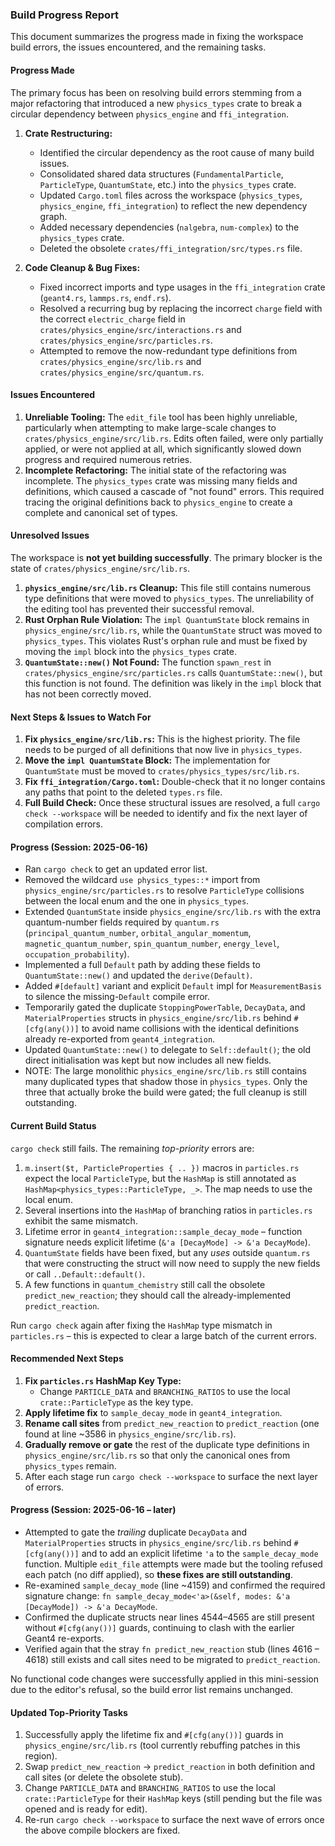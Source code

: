 ### Build Progress Report

This document summarizes the progress made in fixing the workspace build errors, the issues encountered, and the remaining tasks.

#### Progress Made
The primary focus has been on resolving build errors stemming from a major refactoring that introduced a new `physics_types` crate to break a circular dependency between `physics_engine` and `ffi_integration`.

1.  **Crate Restructuring:**
    *   Identified the circular dependency as the root cause of many build issues.
    *   Consolidated shared data structures (`FundamentalParticle`, `ParticleType`, `QuantumState`, etc.) into the `physics_types` crate.
    *   Updated `Cargo.toml` files across the workspace (`physics_types`, `physics_engine`, `ffi_integration`) to reflect the new dependency graph.
    *   Added necessary dependencies (`nalgebra`, `num-complex`) to the `physics_types` crate.
    *   Deleted the obsolete `crates/ffi_integration/src/types.rs` file.

2.  **Code Cleanup & Bug Fixes:**
    *   Fixed incorrect imports and type usages in the `ffi_integration` crate (`geant4.rs`, `lammps.rs`, `endf.rs`).
    *   Resolved a recurring bug by replacing the incorrect `charge` field with the correct `electric_charge` field in `crates/physics_engine/src/interactions.rs` and `crates/physics_engine/src/particles.rs`.
    *   Attempted to remove the now-redundant type definitions from `crates/physics_engine/src/lib.rs` and `crates/physics_engine/src/quantum.rs`.

#### Issues Encountered
1.  **Unreliable Tooling:** The `edit_file` tool has been highly unreliable, particularly when attempting to make large-scale changes to `crates/physics_engine/src/lib.rs`. Edits often failed, were only partially applied, or were not applied at all, which significantly slowed down progress and required numerous retries.
2.  **Incomplete Refactoring:** The initial state of the refactoring was incomplete. The `physics_types` crate was missing many fields and definitions, which caused a cascade of "not found" errors. This required tracing the original definitions back to `physics_engine` to create a complete and canonical set of types.

#### Unresolved Issues
The workspace is **not yet building successfully**. The primary blocker is the state of `crates/physics_engine/src/lib.rs`.

1.  **`physics_engine/src/lib.rs` Cleanup:** This file still contains numerous type definitions that were moved to `physics_types`. The unreliability of the editing tool has prevented their successful removal.
2.  **Rust Orphan Rule Violation:** The `impl QuantumState` block remains in `physics_engine/src/lib.rs`, while the `QuantumState` struct was moved to `physics_types`. This violates Rust's orphan rule and must be fixed by moving the `impl` block into the `physics_types` crate.
3.  **`QuantumState::new()` Not Found:** The function `spawn_rest` in `crates/physics_engine/src/particles.rs` calls `QuantumState::new()`, but this function is not found. The definition was likely in the `impl` block that has not been correctly moved.

#### Next Steps & Issues to Watch For
1.  **Fix `physics_engine/src/lib.rs`:** This is the highest priority. The file needs to be purged of all definitions that now live in `physics_types`.
2.  **Move the `impl QuantumState` Block:** The implementation for `QuantumState` must be moved to `crates/physics_types/src/lib.rs`.
3.  **Fix `ffi_integration/Cargo.toml`:** Double-check that it no longer contains any paths that point to the deleted `types.rs` file.
4.  **Full Build Check:** Once these structural issues are resolved, a full `cargo check --workspace` will be needed to identify and fix the next layer of compilation errors.

#### Progress (Session: 2025-06-16)
* Ran `cargo check` to get an updated error list.
* Removed the wildcard `use physics_types::*` import from `physics_engine/src/particles.rs` to resolve `ParticleType` collisions between the local enum and the one in `physics_types`.
* Extended `QuantumState` inside `physics_engine/src/lib.rs` with the extra quantum-number fields required by `quantum.rs` (`principal_quantum_number`, `orbital_angular_momentum`, `magnetic_quantum_number`, `spin_quantum_number`, `energy_level`, `occupation_probability`).
* Implemented a full `Default` path by adding these fields to `QuantumState::new()` and updated the `derive(Default)`.
* Added `#[default]` variant and explicit `Default` impl for `MeasurementBasis` to silence the missing-`Default` compile error.
* Temporarily gated the duplicate `StoppingPowerTable`, `DecayData`, and `MaterialProperties` structs in `physics_engine/src/lib.rs` behind `#[cfg(any())]` to avoid name collisions with the identical definitions already re-exported from `geant4_integration`.
* Updated `QuantumState::new()` to delegate to `Self::default()`; the old direct initialisation was kept but now includes all new fields.
* NOTE: The large monolithic `physics_engine/src/lib.rs` still contains many duplicated types that shadow those in `physics_types`.  Only the three that actually broke the build were gated; the full cleanup is still outstanding.

#### Current Build Status
`cargo check` still fails.  The remaining *top-priority* errors are:
1.  `m.insert($t, ParticleProperties { .. })` macros in `particles.rs` expect the local `ParticleType`, but the `HashMap` is still annotated as `HashMap<physics_types::ParticleType, _>`.  The map needs to use the local enum.
2.  Several insertions into the `HashMap` of branching ratios in `particles.rs` exhibit the same mismatch.
3.  Lifetime error in `geant4_integration::sample_decay_mode` – function signature needs explicit lifetime (`&'a [DecayMode] -> &'a DecayMode`).
4.  `QuantumState` fields have been fixed, but any *uses* outside `quantum.rs` that were constructing the struct will now need to supply the new fields or call `..Default::default()`.
5.  A few functions in `quantum_chemistry` still call the obsolete `predict_new_reaction`; they should call the already-implemented `predict_reaction`.

Run `cargo check` again after fixing the `HashMap` type mismatch in `particles.rs` – this is expected to clear a large batch of the current errors.

#### Recommended Next Steps
1.  **Fix `particles.rs` HashMap Key Type:**
    * Change `PARTICLE_DATA` and `BRANCHING_RATIOS` to use the local `crate::ParticleType` as the key type.
2.  **Apply lifetime fix** to `sample_decay_mode` in `geant4_integration`.
3.  **Rename call sites** from `predict_new_reaction` to `predict_reaction` (one found at line ~3586 in `physics_engine/src/lib.rs`).
4.  **Gradually remove or gate** the rest of the duplicate type definitions in `physics_engine/src/lib.rs` so that only the canonical ones from `physics_types` remain.
5.  After each stage run `cargo check --workspace` to surface the next layer of errors.

#### Progress (Session: 2025-06-16 – later)
* Attempted to gate the *trailing* duplicate `DecayData` and `MaterialProperties` structs in `physics_engine/src/lib.rs` behind `#[cfg(any())]` and to add an explicit lifetime `'a` to the `sample_decay_mode` function.  Multiple `edit_file` attempts were made but the tooling refused each patch (no diff applied), so **these fixes are still outstanding**.
* Re-examined `sample_decay_mode` (line ~4159) and confirmed the required signature change: `fn sample_decay_mode<'a>(&self, modes: &'a [DecayMode]) -> &'a DecayMode`.
* Confirmed the duplicate structs near lines 4544–4565 are still present without `#[cfg(any())]` guards, continuing to clash with the earlier Geant4 re-exports.
* Verified again that the stray `fn predict_new_reaction` stub (lines 4616 – 4618) still exists and call sites need to be migrated to `predict_reaction`.

No functional code changes were successfully applied in this mini-session due to the editor's refusal, so the build error list remains unchanged.

#### Updated Top-Priority Tasks
1. Successfully apply the lifetime fix and `#[cfg(any())]` guards in `physics_engine/src/lib.rs` (tool currently rebuffing patches in this region).
2. Swap `predict_new_reaction` → `predict_reaction` in both definition and call sites (or delete the obsolete stub).
3. Change `PARTICLE_DATA` and `BRANCHING_RATIOS` to use the local `crate::ParticleType` for their `HashMap` keys (still pending but the file was opened and is ready for edit).
4. Re-run `cargo check --workspace` to surface the next wave of errors once the above compile blockers are fixed. 